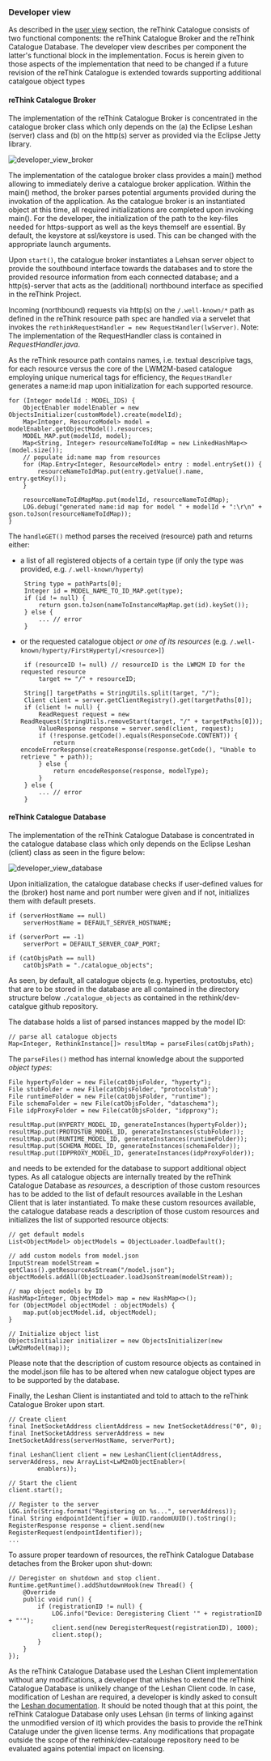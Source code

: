 ### Developer view

As described in the [user view](./user_view.md) section, the reThink Catalogue consists of two functional components: the reThink Catalogue Broker and the reThink Catalogue Database.  The developer view describes per component the latter's functional block in the implementation.  Focus is herein given to those aspects of the implementation that need to be changed if a future revision of the reThink Catalogue is extended towards supporting additional catalgoue object types


#### reThink Catalogue Broker

The implementation of the reThink Catalogue Broker is concentrated in the catalogue broker class which only depends on the (a) the Eclipse Leshan (server) class and (b) on the http(s) server as provided via the Eclipse Jetty library.

![developer_view_broker](https://github.com/reTHINK-project/dev-catalogue/blob/master/doc/internals/catalogue-developer-view-broker.png)

The implementation of the catalogue broker class provides a main() method allowing to immediately derive a catalogue broker application. Within the main() method, the broker parses potential arguments provided during the invokation of the application. As the catalogue broker is an instantiated object at this time, all required initializations are completed upon invoking main(). For the developer, the initialization of the path to the key-files needed for https-support as well as the keys themself are essential. By default, the keystore at ssl/keystore is used. This can be changed with the appropriate launch arguments.
 
Upon ```start()```, the catalogue broker instantiates a Lehsan server object to provide the southbound interface towards the databases and to store the provided resource information from each connected database; and a http(s)-server that acts as the (additional) northbound interface as specified in the reThink Project.
 
Incoming (northbound) requests via http(s) on the ```/.well-known/*``` path as defined in the reThink resource path spec are handled via a servelet that invokes the ```rethinkRequestHandler = new RequestHandler(lwServer)```.  Note: The implementation of the RequestHandler class is contained in *RequestHandler.java*.

As the reThink resource path contains names, i.e. textual descripive tags, for each resource versus the core of the LWM2M-based catalogue employing unique numerical tags for efficiency, the ```RequestHandler``` generates a name:id map upon initialization for each supported resource.
```
for (Integer modelId : MODEL_IDS) {
    ObjectEnabler modelEnabler = new ObjectsInitializer(customModel).create(modelId);
    Map<Integer, ResourceModel> model = modelEnabler.getObjectModel().resources;
    MODEL_MAP.put(modelId, model);
    Map<String, Integer> resourceNameToIdMap = new LinkedHashMap<>(model.size());
    // populate id:name map from resources
    for (Map.Entry<Integer, ResourceModel> entry : model.entrySet()) {
        resourceNameToIdMap.put(entry.getValue().name, entry.getKey());
    }

    resourceNameToIdMapMap.put(modelId, resourceNameToIdMap);
    LOG.debug("generated name:id map for model " + modelId + ":\r\n" + gson.toJson(resourceNameToIdMap));
}
```

The ```handleGET()``` method parses the received (resource) path and returns either:

* a list of all registered objects of a certain type (if only the type was provided, e.g. `/.well-known/hyperty`)
   ```
    String type = pathParts[0];
    Integer id = MODEL_NAME_TO_ID_MAP.get(type);
    if (id != null) {
        return gson.toJson(nameToInstanceMapMap.get(id).keySet());
    } else {
        ... // error
    }
   ```
* or the requested catalogue object *or one of its resources* (e.g. `/.well-known/hyperty/FirstHyperty[/<resource>]`)
   ```
    if (resourceID != null) // resourceID is the LWM2M ID for the requested resource
        target += "/" + resourceID;
    
    String[] targetPaths = StringUtils.split(target, "/");
    Client client = server.getClientRegistry().get(targetPaths[0]);
    if (client != null) {
        ReadRequest request = new ReadRequest(StringUtils.removeStart(target, "/" + targetPaths[0]));
        ValueResponse response = server.send(client, request);
        if (!response.getCode().equals(ResponseCode.CONTENT)) {
            return encodeErrorResponse(createResponse(response.getCode(), "Unable to retrieve " + path));
        } else {
            return encodeResponse(response, modelType);
        }
    } else {
        ... // error
    }
   ```

#### reThink Catalogue Database

The implementation of the reThink Catalogue Database is concentrated in the catalogue database class which only depends on the Eclipse Leshan (client) class as seen in the figure below:

![developer_view_database](https://github.com/reTHINK-project/dev-catalogue/blob/master/doc/internals/catalogue-developer-view-database.png)


Upon initialization, the catalogue database checks if user-defined values for the (broker) host name and port number were given and if not, initializes them with default presets.

```
if (serverHostName == null)
    serverHostName = DEFAULT_SERVER_HOSTNAME;

if (serverPort == -1)
    serverPort = DEFAULT_SERVER_COAP_PORT;

if (catObjsPath == null)
    catObjsPath = "./catalogue_objects";
```
As seen, by default, all catalogue objects (e.g. hyperties, protostubs, etc) that are to be stored in the database are all contained in the directory structure below ```./catalogue_objects``` as contained in the rethink/dev-catalgue github repository.

The database holds a list of parsed instances mapped by the model ID:

```
// parse all catalogue objects
Map<Integer, RethinkInstance[]> resultMap = parseFiles(catObjsPath);
```

The ```parseFiles()``` method has internal knowledge about the supported *object types*:
```
File hypertyFolder = new File(catObjsFolder, "hyperty");
File stubFolder = new File(catObjsFolder, "protocolstub");
File runtimeFolder = new File(catObjsFolder, "runtime");
File schemaFolder = new File(catObjsFolder, "dataschema");
File idpProxyFolder = new File(catObjsFolder, "idpproxy");

resultMap.put(HYPERTY_MODEL_ID, generateInstances(hypertyFolder));
resultMap.put(PROTOSTUB_MODEL_ID, generateInstances(stubFolder));
resultMap.put(RUNTIME_MODEL_ID, generateInstances(runtimeFolder));
resultMap.put(SCHEMA_MODEL_ID, generateInstances(schemaFolder));
resultMap.put(IDPPROXY_MODEL_ID, generateInstances(idpProxyFolder));
```
and needs to be extended for the database to support additional object types. As all catalogue objects are internally treated by the reThink Catalogue Database as *resources*, a description of those custom resources has to be added to the list of default resources available in the Leshan Client that is later instantiated.  To make these custom resources available, the catalogue database reads a description of those custom resources and initializes the list of supported resource objects:
```
// get default models
List<ObjectModel> objectModels = ObjectLoader.loadDefault();

// add custom models from model.json
InputStream modelStream = getClass().getResourceAsStream("/model.json");
objectModels.addAll(ObjectLoader.loadJsonStream(modelStream));

// map object models by ID
HashMap<Integer, ObjectModel> map = new HashMap<>();
for (ObjectModel objectModel : objectModels) {
    map.put(objectModel.id, objectModel);
}

// Initialize object list
ObjectsInitializer initializer = new ObjectsInitializer(new LwM2mModel(map));
```

Please note that the description of custom resource objects as contained in the model.json file has to be altered when new catalogue object types are to be supported by the database.

Finally, the Leshan Client is instantiated and told to attach to the reThink Catalogue Broker upon start.  
```
// Create client
final InetSocketAddress clientAddress = new InetSocketAddress("0", 0);
final InetSocketAddress serverAddress = new InetSocketAddress(serverHostName, serverPort);

final LeshanClient client = new LeshanClient(clientAddress, serverAddress, new ArrayList<LwM2mObjectEnabler>(
        enablers));

// Start the client
client.start();

// Register to the server
LOG.info(String.format("Registering on %s...", serverAddress));
final String endpointIdentifier = UUID.randomUUID().toString();
RegisterResponse response = client.send(new RegisterRequest(endpointIdentifier));
...
```

To assure proper teardown of resources, the reThink Catalogue Database detaches from the Broker upon shut-down:
```
// Deregister on shutdown and stop client.
Runtime.getRuntime().addShutdownHook(new Thread() {
    @Override
    public void run() {
        if (registrationID != null) {
            LOG.info("Device: Deregistering Client '" + registrationID + "'");
            client.send(new DeregisterRequest(registrationID), 1000);
            client.stop();
        }
    }
});
```

As the reThink Catalogue Database used the Leshan Client implementation without any modifications, a developer that whishes to extend the reThink Catalogue Database is unlikely change of the Leshan Client code.  In case, modification of Leshan are required, a developer is kindly asked to consult the [Leshan documentation](https://github.com/eclipse/leshan).  It should be noted though that at this point, the reThink Catalogue Database only uses Lehsan (in terms of linking against the unmodified version of it) which provides the basis to provide the reThink Cataluge under the given license terms.  Any modifications that propagate outside the scope of the rethink/dev-catalouge repository need to be evaluated agains potential impact on licensing.

